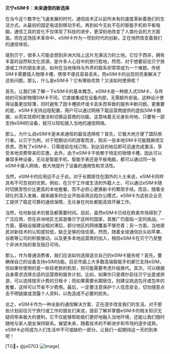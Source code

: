 **贝宁eSIM卡：未来通信的新选择**

在当今这个数字化飞速发展的时代，通信技术正以前所未有的速度革新着我们的生活方式。从最初的固定电话到移动手机，再到如今无处不在的智能手机和平板电脑，通信工具的变化不仅体现了科技的进步，更深刻地改变了人类社会的方方面面。而在这场技术革命中，eSIM卡作为一项划时代的创新，正在悄然改变着我们的通信体验。

提到贝宁，很多人可能会想到非洲大陆上这片充满活力的土地。它位于西非，拥有丰富的自然和文化资源，是许多人心目中的旅行胜地。然而，对于想要前往贝宁旅游或工作的朋友来说，如何在当地保持与外界的联系却常常成为一个难题。传统SIM卡需要插入物理卡槽，携带不便且容易丢失，而eSIM卡的出现则完美解决了这些问题。那么，什么是eSIM卡？它有哪些优势？又该如何使用呢？

首先，让我们来了解一下eSIM卡的基本概念。eSIM卡是一种嵌入式SIM卡，与传统的可拆卸物理SIM卡不同，它直接集成在设备内部，无需额外安装。这种设计使得设备更加轻薄，同时避免了因卡槽损坏或卡丢失而导致的服务中断问题。更重要的是，eSIM卡支持远程配置，用户可以通过网络下载运营商提供的虚拟SIM卡数据，从而实现即时激活和切换运营商的功能。这意味着无论身处何地，只要有一部支持eSIM的设备，就可以轻松接入当地的通信网络。

那么，为什么说eSIM卡是未来通信的最佳选择呢？首先，它极大地方便了国际旅行者。以贝宁为例，对于短期访问的游客而言，购买一张本地SIM卡可能既麻烦又昂贵。而有了eSIM卡，只需提前在线订购，到达目的地后即可迅速完成激活，享受本地资费带来的实惠。此外，由于eSIM卡不依赖于特定的物理卡槽，因此可以兼容多种设备，无论是智能手机、智能手表还是平板电脑，都可以通过同一张eSIM卡接入网络，极大地提升了设备的通用性和灵活性。

当然，eSIM卡的应用远不止于此。对于长期居住在国外的人士来说，eSIM卡同样具有不可忽视的优势。例如，在贝宁工作或生活的外籍人士，可以通过eSIM卡随时切换至性价比更高的本地套餐，而不必担心更换新卡的繁琐手续。而且，随着全球化的深入发展，越来越多的企业开始采用远程办公模式，eSIM卡为这些企业员工提供了稳定可靠的通信保障，无论身在何处都能高效开展工作。

当然，任何新技术的普及都需要时间。目前，虽然eSIM卡已经在欧美市场得到了广泛应用，但在非洲地区尤其是像贝宁这样的国家，其推广仍面临一定的挑战。一方面，基础设施建设相对滞后，部分地区的网络覆盖不够完善；另一方面，当地居民对新技术的认知度较低，缺乏足够的信任感。然而，随着全球通信巨头如苹果、谷歌等公司的积极推动，以及更多本地运营商的加入，相信eSIM卡在贝宁乃至整个非洲大陆的普及指日可待。

那么，作为普通消费者，我们应该如何选择适合自己的eSIM卡服务呢？首先，要确保自己的设备支持eSIM功能。目前市面上大多数高端智能手机都已支持eSIM，但如果你使用的是一些较老款的机型，则可能需要考虑升级换代。其次，可以根据自身需求选择合适的运营商和服务计划。比如，如果你只是偶尔前往贝宁出差或旅游，可以选择按天计费的日租卡；而如果需要长期居住，则建议挑选包月或包年的套餐，这样可以节省不少费用。最后，一定要注意保护个人信息安全，切勿随意点击不明链接或泄露个人资料，以免造成不必要的损失。

总之，eSIM卡作为一种全新的通信解决方案，正在逐步改变我们的生活。对于那些计划前往贝宁旅行或工作的朋友们来说，提前了解并掌握eSIM卡的相关知识无疑将带来极大的便利。它不仅能够帮助我们更好地融入当地环境，还能让我们随时随地与家人朋友保持联系。展望未来，随着技术的不断进步和市场的逐步成熟，eSIM卡必将成为人们生活中不可或缺的一部分。让我们一起期待这一天的到来吧！

[TG💪+ @jx0703 ![Image](https://github.com/user-attachments/assets/dbca1d08-cadb-493c-b0ec-ad6f7a83f270)]